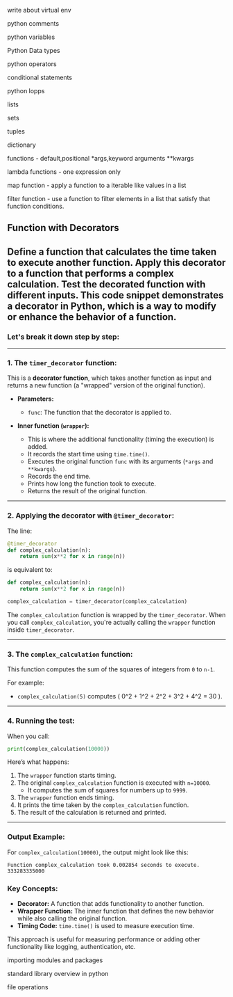 
write about virtual env

python comments 

python variables

Python Data types

python operators

conditional statements

python lopps

lists

sets

tuples

dictionary 

functions - default,positional *args,keyword arguments **kwargs

lambda functions - one expression only

map function - apply a function to a iterable like values in a list

filter function - use a function to filter elements in a list that satisfy that function conditions.

## Function with Decorators

## Define a function that calculates the time taken to execute another function. Apply this decorator to a function that performs a complex calculation. Test the decorated function with different inputs. This code snippet demonstrates a **decorator** in Python, which is a way to modify or enhance the behavior of a function.

### Let's break it down step by step:

---

### **1. The `timer_decorator` function:**

This is a **decorator function**, which takes another function as input and returns a new function (a "wrapped" version of the original function).

- **Parameters:**
  - `func`: The function that the decorator is applied to.
  
- **Inner function (`wrapper`):**
  - This is where the additional functionality (timing the execution) is added.
  - It records the start time using `time.time()`.
  - Executes the original function `func` with its arguments (`*args` and `**kwargs`).
  - Records the end time.
  - Prints how long the function took to execute.
  - Returns the result of the original function.

---

### **2. Applying the decorator with `@timer_decorator`:**

The line:

```python
@timer_decorator
def complex_calculation(n):
    return sum(x**2 for x in range(n))
```

is equivalent to:

```python
def complex_calculation(n):
    return sum(x**2 for x in range(n))

complex_calculation = timer_decorator(complex_calculation)
```

The `complex_calculation` function is wrapped by the `timer_decorator`. When you call `complex_calculation`, you're actually calling the `wrapper` function inside `timer_decorator`.

---

### **3. The `complex_calculation` function:**

This function computes the sum of the squares of integers from `0` to `n-1`. 

For example:
- `complex_calculation(5)` computes \( 0^2 + 1^2 + 2^2 + 3^2 + 4^2 = 30 \).

---

### **4. Running the test:**

When you call:

```python
print(complex_calculation(10000))
```

Here’s what happens:
1. The `wrapper` function starts timing.
2. The original `complex_calculation` function is executed with `n=10000`.
   - It computes the sum of squares for numbers up to `9999`.
3. The `wrapper` function ends timing.
4. It prints the time taken by the `complex_calculation` function.
5. The result of the calculation is returned and printed.

---

### **Output Example:**

For `complex_calculation(10000)`, the output might look like this:

```
Function complex_calculation took 0.002854 seconds to execute.
333283335000
```

### **Key Concepts:**
- **Decorator:** A function that adds functionality to another function.
- **Wrapper Function:** The inner function that defines the new behavior while also calling the original function.
- **Timing Code:** `time.time()` is used to measure execution time.

This approach is useful for measuring performance or adding other functionality like logging, authentication, etc.

importing modules and packages

standard library overview in python

file operations


